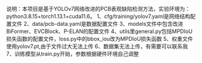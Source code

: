 说明：本项目是基于YOLOv7网络改进的PCB表观缺陷检测方法，实验环境为：python3.8.15+torch1.13.1+cuda11.6。
1、cfg/training/yolov7.yaml是网络结构配置文件
2、data/pcb-data.yaml是数据配置文件
3、models文件中包含改进BiFormer、EVCBlock、P-ELAN的配置文件
4、utils里general.py包括MPDIoU损失函数的配置文件，loss.py中的bbox_iou改为MPDIoU损失函数
5、权重文件使用yolov7.pt,由于文件过大无法上传
6、数据集无法上传，有需要可以联系我
7、训练模型从train.py开始，参数根据硬件环境自己调整
